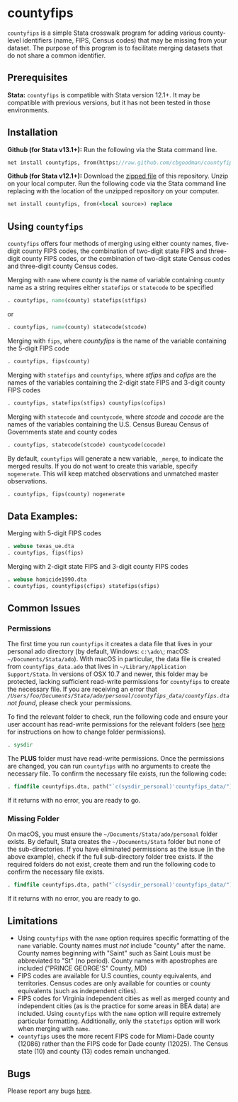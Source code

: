 # countyfips
`countyfips` is a simple Stata crosswalk program for adding various county-level identifiers (name, FIPS, Census codes) that may be missing from your dataset. The purpose of this program is to facilitate merging datasets that do not share a common identifier.

## Prerequisites

**Stata:** `countyfips` is compatible with Stata version 12.1+. It may be compatible with previous versions, but it has not been tested in those environments.

## Installation

**Github (for Stata v13.1+):** Run the following via the Stata command line.
```Stata
net install countyfips, from(https://raw.github.com/cbgoodman/countyfips/master/) replace
```

**Github (for Stata v12.1+):** Download the [zipped file](https://github.com/cbgoodman/countyfips/archive/master.zip) of this repository. Unzip on your local computer. Run the following code via the Stata command line replacing <local source> with the location of the unzipped repository on your computer.
```Stata
net install countyfips, from(<local source>) replace
```

## Using `countyfips`

`countyfips` offers four methods of merging using either county names, five-digit county FIPS codes, the combination of two-digit state FIPS and three-digit county FIPS codes, or the combination of two-digit state Census codes and three-digit county Census codes.

Merging with `name` where *county* is the name of variable containing county name as a string requires either `statefips` or `statecode` to be specified
```Stata
. countyfips, name(county) statefips(stfips)
```
or
```Stata
. countyfips, name(county) statecode(stcode)
```

Merging with `fips`, where *countyfips* is the name of the variable containing the 5-digit FIPS code
```Stata
. countyfips, fips(county)
```

Merging with `statefips` and `countyfips`, where *stfips* and *cofips* are the names of the variables containing the 2-digit state FIPS and 3-digit county FIPS codes
```Stata
. countyfips, statefips(stfips) countyfips(cofips)
```

Merging with `statecode` and `countycode`, where *stcode* and *cocode* are the names of the variables containing the U.S. Census Bureau Census of Governments state and county codes
```Stata
. countyfips, statecode(stcode) countycode(cocode)
```

By default, `countyfips` will generate a new variable, `_merge`, to indicate the merged results.  If you do not want to create this variable, specify `nogenerate`.
This will keep matched observations and unmatched master observations.
```Stata
. countyfips, fips(county) nogenerate
```

## Data Examples:

Merging with 5-digit FIPS codes
```Stata
. webuse texas_ue.dta
. countyfips, fips(fips)
```

Merging with 2-digit state FIPS and 3-digit county FIPS codes
```Stata 
. webuse homicide1990.dta
. countyfips, countyfips(cfips) statefips(sfips)
```

## Common Issues

### Permissions

The first time you run `countyfips` it creates a data file that lives in your personal ado directory (by default, Windows: `c:\ado\`; macOS: `~/Documents/Stata/ado`). With macOS in particular, the data file is created from `countyfips_data.ado` that lives in `~/Library/Application Support/Stata`. In versions of OSX 10.7 and newer, this folder may be protected, lacking sufficient read-write permissions for `countyfips` to create the necessary file. If you are receiving an error that *`/Users/foo/Documents/Stata/ado/personal/countyfips_data/countyfips.dta` not found*, please check your permissions.

To find the relevant folder to check, run the following code and ensure your user account has read-write permissions for the relevant folders (see [here](https://www.stata.com/support/faqs/mac/cannot-write-in-directory/) for instructions on how to change folder permissions).  

```Stata
. sysdir
```
The **PLUS** folder must have read-write permissions. Once the permissions are changed, you can run `countyfips` with no arguments to create the necessary file. To confirm the necessary file exists, run the following code:

```Stata
. findfile countyfips.dta, path("`c(sysdir_personal)'countyfips_data/")
```
If it returns with no error, you are ready to go.

### Missing Folder

On macOS, you must ensure the `~/Documents/Stata/ado/personal` folder exists. By default, Stata creates the `~/Documents/Stata` folder but none of the sub-directories. If you have eliminated permissions as the issue (in the above example), check if the full sub-directory folder tree exists. If the required folders do not exist, create them and run the following code to confirm the necessary file exists.

```Stata
. findfile countyfips.dta, path("`c(sysdir_personal)'countyfips_data/")
```
If it returns with no error, you are ready to go.

## Limitations
* Using `countyfips` with the `name` option requires specific formatting of the `name` variable. County names must *not* include "county" after the name. County names beginning with "Saint" such as Saint Louis must be abbreviated to "St" (no period). County names with apostrophes are included ("PRINCE GEORGE'S" County, MD) 
* FIPS codes are available for U.S counties, county equivalents, and territories. Census codes are only available for counties or county equivalents (such as independent cities).
* FIPS codes for Virginia independent cities as well as merged county and independent cities (as is the practice for some areas in BEA data) are included. Using `countyfips` with the `name` option will require extremely particular formatting. Additionally, only the `statefips` option will work when merging with `name`.
* `countyfips` uses the more recent FIPS code for Miami-Dade county (12086) rather than the FIPS code for Dade county (12025). The Census state (10) and county (13) codes remain unchanged.

## Bugs
Please report any bugs [here](https://github.com/cbgoodman/countyfips/issues).
